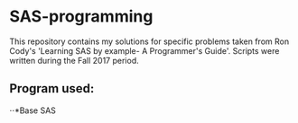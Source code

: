 # SAS-programming

This repository contains my solutions for specific problems taken from Ron Cody's 'Learning SAS by example- A Programmer's Guide'.
Scripts were written during the Fall 2017 period.

## Program used:
⋅⋅*Base SAS
